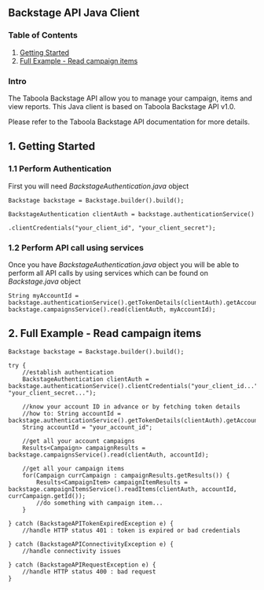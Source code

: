 ## Backstage API Java Client

### Table of Contents
1. [Getting Started](#1-getting-started)
2. [Full Example - Read campaign items ](#2-full-example---read-campaign-items)

### Intro
The Taboola Backstage API allow you to manage your campaign, items and view reports.
This Java client is based on Taboola Backstage API v1.0.

Please refer to the Taboola Backstage API documentation for more details.

## 1. Getting Started


### 1.1 Perform Authentication
First you will need _BackstageAuthentication.java_ object
```
Backstage backstage = Backstage.builder().build();

BackstageAuthentication clientAuth = backstage.authenticationService()
                                              .clientCredentials("your_client_id", "your_client_secret");
```

### 1.2 Perform API call using services
Once you have _BackstageAuthentication.java_ object you will be able to perform all 
API calls by using services which can be found on _Backstage.java_ object
```
String myAccountId = backstage.authenticationService().getTokenDetails(clientAuth).getAccountId();
backstage.campaignsService().read(clientAuth, myAccountId);
```


## 2. Full Example - Read campaign items 
```
Backstage backstage = Backstage.builder().build();

try {
    //establish authentication
    BackstageAuthentication clientAuth = backstage.authenticationService().clientCredentials("your_client_id...", "your_client_secret...");
    
    //know your account ID in advance or by fetching token details
    //how to: String accountId = backstage.authenticationService().getTokenDetails(clientAuth).getAccountId();
    String accountId = "your_account_id";
    
    //get all your account campaigns
    Results<Campaign> campaignResults = backstage.campaignsService().read(clientAuth, accountId);
    
    //get all your campaign items
    for(Campaign currCampaign : campaignResults.getResults()) {
        Results<CampaignItem> campaignItemResults = backstage.campaignItemsService().readItems(clientAuth, accountId, currCampaign.getId());
        //do something with campaign item...
    }
    
} catch (BackstageAPITokenExpiredException e) {
    //handle HTTP status 401 : token is expired or bad credentials
    
} catch (BackstageAPIConnectivityException e) {
    //handle connectivity issues
    
} catch (BackstageAPIRequestException e) {
    //handle HTTP status 400 : bad request
}
```

